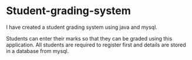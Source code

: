 # Student-grading-system

I have created a student grading system using java and mysql.

Students can enter their marks so that they can be graded using this application.
All students are required to register first and details are stored in a database from mysql.

